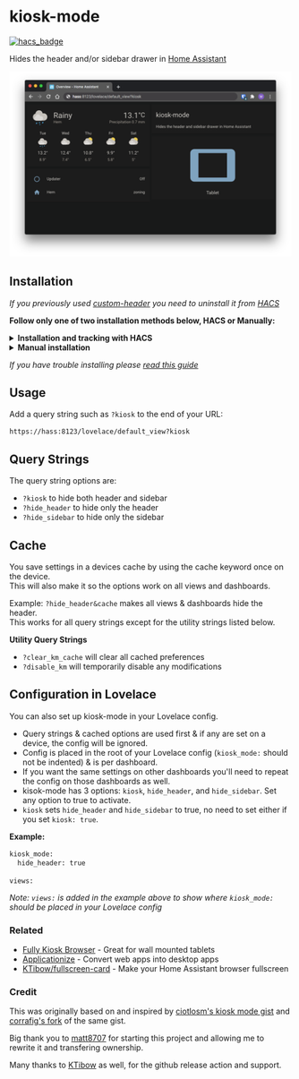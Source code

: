 # kiosk-mode

[![hacs_badge](https://img.shields.io/badge/HACS-Default-orange.svg)](https://github.com/custom-components/hacs)

Hides the header and/or sidebar drawer in [Home Assistant](https://www.home-assistant.io/)

![image](example1.png)

## Installation

*If you previously used [custom-header](https://github.com/maykar/custom-header) you need to uninstall it from [HACS](https://hacs.xyz/)*<br>

**Follow only one of two installation methods below, HACS or Manually:**

<details>
  <summary><b>Installation and tracking with HACS</b></summary>
<br>

* In the "Frontend" section of [HACS](https://github.com/hacs/integration) hit the plus icon in the bottom right
* Search for `Kiosk Mode` and install it
* If using YAML mode or if HACS doesn't automatically add it you'll need to add the resource below

YAML mode users will add it to their [configuration.yaml](https://www.home-assistant.io/lovelace/dashboards-and-views/#adding-more-dashboards-with-yaml) file.
Non-YAML mode, or Storage Mode, users can find resources in their sidebar under `"Configuration" > "Lovelace Dashboards" > "Resources"`

```yaml
resources:
  - url: /hacsfiles/kiosk-mode/kiosk-mode.js
    type: module
```
<br>
</details>

<details>
  <summary><b>Manual installation</b></summary>
<br>
  
* Download [kiosk-mode.js](https://github.com/matt8707/kiosk-mode/releases/latest) from the latest release and place it in your `www` folder
* Add the resource below

YAML mode users add it to their [configuration.yaml](https://www.home-assistant.io/lovelace/dashboards-and-views/#adding-more-dashboards-with-yaml) file.
Non-YAML mode, or Storage Mode, users can find resources in their sidebar under `"Configuration" > "Lovelace Dashboards" > "Resources"`

```yaml
resources:
  # You'll need to update the version number at the end of the url after every update.
  - url: /local/kiosk-mode.js?v=1.2.1
    type: module
```
<br>
</details>

*If you have trouble installing please [read this guide](https://github.com/thomasloven/hass-config/wiki/Lovelace-Plugins)*

## Usage
Add a query string such as `?kiosk` to the end of your URL:

```
https://hass:8123/lovelace/default_view?kiosk
```

## Query Strings

The query string options are:

* `?kiosk` to hide both header and sidebar
* `?hide_header` to hide only the header
* `?hide_sidebar` to hide only the sidebar

## Cache

You save settings in a devices cache by using the cache keyword once on the device.<br>This will also make it so the options work on all views and dashboards.

Example: `?hide_header&cache` makes all views & dashboards hide the header.<br>
This works for all query strings except for the utility strings listed below.

**Utility Query Strings**

* `?clear_km_cache` will clear all cached preferences
* `?disable_km` will temporarily disable any modifications

## Configuration in Lovelace

You can also set up kiosk-mode in your Lovelace config.

* Query strings & cached options are used first & if any are set on a device, the config will be ignored.
* Config is placed in the root of your Lovelace config (`kiosk_mode:` should not be indented) & is per dashboard.
* If you want the same settings on other dashboards you'll need to repeat the config on those dashboards as well.
* kisok-mode has 3 options: `kiosk`, `hide_header`, and `hide_sidebar`. Set any option to true to activate.
* `kiosk` sets `hide_header` and `hide_sidebar` to true, no need to set either if you set `kiosk: true`.

**Example:**

```
kiosk_mode:
  hide_header: true
  
views:
```
*Note: `views:` is added in the example above to show where `kiosk_mode:` should be placed in your Lovelace config*

### Related

* [Fully Kiosk Browser](https://www.fully-kiosk.com/) - Great for wall mounted tablets
* [Applicationize](https://applicationize.me/) - Convert web apps into desktop apps
* [KTibow/fullscreen-card](https://github.com/KTibow/fullscreen-card) - Make your Home Assistant browser fullscreen

### Credit
This was originally based on and inspired by [ciotlosm's kiosk mode gist](https://gist.github.com/ciotlosm/1f09b330aa5bd5ea87b59f33609cc931) and [corrafig's fork](https://gist.github.com/corrafig/c8288df960e7f59e82c12d14de26fde8) of the same gist.

Big thank you to [matt8707](https://github.com/matt8707) for starting this project and allowing me to rewrite it and transfering ownership.

Many thanks to [KTibow](https://github.com/KTibow) as well, for the github release action and support.
